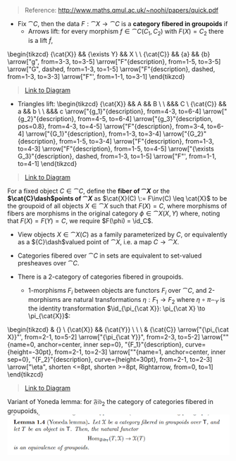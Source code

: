 > Reference: <http://www.maths.qmul.ac.uk/~noohi/papers/quick.pdf>

- Fix $\cat{C}$, then the data $F: \cat{X} \to \cat{C}$ is a **category fibered in groupoids** if 
	- Arrows lift: for every morphism $f\in \cat{C}(C_1, C_2)$ with $F(X) = C_2$ there is a lift $\tilde f$,

\begin{tikzcd}
	{\cat{X}} && {\exists Y} && X \\
	\\
	{\cat{C}} && {a} && {b}
	\arrow["g", from=3-3, to=3-5]
	\arrow["F"{description}, from=1-5, to=3-5]
	\arrow["G", dashed, from=1-3, to=1-5]
	\arrow["F"{description}, dashed, from=1-3, to=3-3]
	\arrow["F"', from=1-1, to=3-1]
\end{tikzcd}

  > [Link to Diagram](https://q.uiver.app/?q=WzAsNixbMCwyLCJcXGNhdHtDfSJdLFsyLDIsIkNfMSJdLFs0LDIsIkNfMiJdLFswLDAsIlxcY2F0e1h9Il0sWzQsMCwiWCJdLFsyLDAsIlxcZXhpc3RzIFkiXSxbMSwyLCJnIl0sWzQsMiwiRiIsMV0sWzUsNCwiRyIsMCx7InN0eWxlIjp7ImJvZHkiOnsibmFtZSI6ImRhc2hlZCJ9fX1dLFs1LDEsIkYiLDEseyJzdHlsZSI6eyJib2R5Ijp7Im5hbWUiOiJkYXNoZWQifX19XSxbMywwLCJGIiwyXV0=)

  - Triangles lift: 
\begin{tikzcd}
	{\cat{X}} && A && B \\
	\\
	&&& C \\
	{\cat{C}} && a && b \\
	\\
	&&& c
	\arrow["{g_1}"{description}, from=4-3, to=6-4]
	\arrow["{g_2}"{description}, from=4-5, to=6-4]
	\arrow["{g_3}"{description, pos=0.8}, from=4-3, to=4-5]
	\arrow["F"{description}, from=3-4, to=6-4]
	\arrow["{G_1}"{description}, from=1-3, to=3-4]
	\arrow["{G_2}"{description}, from=1-5, to=3-4]
	\arrow["F"{description}, from=1-3, to=4-3]
	\arrow["F"{description}, from=1-5, to=4-5]
	\arrow["{\exists G_3}"{description}, dashed, from=1-3, to=1-5]
	\arrow["F"', from=1-1, to=4-1]
\end{tikzcd}

> [Link to Diagram](https://q.uiver.app/?q=WzAsOCxbMyw1LCJjIl0sWzIsMywiYSJdLFs0LDMsImIiXSxbMCwzLCJcXGNhdHtDfSJdLFszLDIsIkMiXSxbMiwwLCJBIl0sWzQsMCwiQiJdLFswLDAsIlxcY2F0e1h9Il0sWzEsMCwiZ18xIiwxXSxbMiwwLCJnXzIiLDFdLFsxLDIsImdfMyIsMSx7ImxhYmVsX3Bvc2l0aW9uIjo4MH1dLFs0LDAsIkYiLDFdLFs1LDQsIkdfMSIsMV0sWzYsNCwiR18yIiwxXSxbNSwxLCJGIiwxXSxbNiwyLCJGIiwxXSxbNSw2LCJcXGV4aXN0cyBHXzMiLDEseyJzdHlsZSI6eyJib2R5Ijp7Im5hbWUiOiJkYXNoZWQifX19XSxbNywzLCJGIiwyXV0=)


For a fixed object $C\in \cat{C}$, define the **fiber of $\cat{X}$** or the **$\cat{C}\dash$points of $\cat{X}$** as $\cat{X}(C) \:= F\inv(C) \leq \cat{X}$ to be the groupoid of all objects $X\in \cat{X}$ such that $F(X) = C$, where morphisms of fibers are morphisms in the original category $\phi\in \cat{X}(X, Y)$ where, noting that $F(X) = F(Y) = C$, we require $F(\phi) = \id_C$.

- View objects $X\in \cat{X}(C)$ as a family parameterized by $C$, or equivalently as a ${C}\dash$valued point of $\cat{X}$, i.e. a map $C\to \cat{X}$.

- Categories fibered over $\cat{C}$ in sets are equivalent to set-valued presheaves over $\cat{C}$.


- There is a 2-category of categories fibered in groupoids.

  - 1-morphisms $F_i$ between objects are functors $F_i$ over $\cat{C}$, and 2-morphisms are natural transformations $\eta: F_1 \to F_2$ where $\eta \circ \pi_{\cat Y}$ is the identity transformation $\id_{\pi_{\cat X}}: \pi_{\cat X} \to \pi_{\cat{X}}$:

\begin{tikzcd}
	& {} \\
	{\cat{X}} && {\cat{Y}} \\
	\\
	\\
	& {\cat{C}}
	\arrow["{\pi_{\cat X}}"', from=2-1, to=5-2]
	\arrow["{\pi_{\cat Y}}", from=2-3, to=5-2]
	\arrow[""{name=0, anchor=center, inner sep=0}, "{F_1}"{description}, curve={height=-30pt}, from=2-1, to=2-3]
	\arrow[""{name=1, anchor=center, inner sep=0}, "{F_2}"{description}, curve={height=30pt}, from=2-1, to=2-3]
	\arrow["\eta", shorten <=8pt, shorten >=8pt, Rightarrow, from=0, to=1]
\end{tikzcd}

> [Link to Diagram](https://q.uiver.app/?q=WzAsNCxbMCwxLCJcXGNhdHtYfSJdLFsyLDEsIlxcY2F0e1l9Il0sWzEsNCwiXFxjYXR7Q30iXSxbMSwwXSxbMCwyLCJcXHBpX3tcXGNhdCBYfSIsMl0sWzEsMiwiXFxwaV97XFxjYXQgWX0iXSxbMCwxLCJGXzEiLDEseyJjdXJ2ZSI6LTV9XSxbMCwxLCJGXzIiLDEseyJjdXJ2ZSI6NX1dLFs2LDcsIlxcZXRhIiwwLHsic2hvcnRlbiI6eyJzb3VyY2UiOjIwLCJ0YXJnZXQiOjIwfX1dXQ==)



Variant of Yoneda lemma: for $\mathfrak{Fib}_2$ the category of categories fibered in groupoids, 
![](attachments/Pasted%20image%2020210511204947.png)
